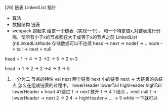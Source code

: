 [26] 链表 LinkedList 指针

- 算法
- 数据结构 链表
- webpack 跑起来
给定一个链表（实现一个）， 和一个特定值x,对链表进行分隔，使所有小于x的节点都在大于或等于x的节点之前
LinkedList (n)LinkedListNode
存储数据可以不连续
head -> next -> node1 -> ...node -> tail -> next = null

head = 1 -> 4 -> 3 ->2 -> 5 -> 2  x=3

head -> 1 -> 2 -> 2 ->4  -> 3 -> 5
1. 一分为二 节点的特性 val next 
    两个链表 next 小的链表 next -> 大链表的头结点
    怎么在组成链表的过程中，
    lowerHeader
    lowerTail
    highHeader
    highTail
    lowerHeader = head 
    4?跳过 1 -> next 放开 1 -> 4   1 结点 ，next null
     1 -> lowerHeader -> next 2 -> 2
     4 -> highHeader-> ... -> 5
     while 一下就可以

